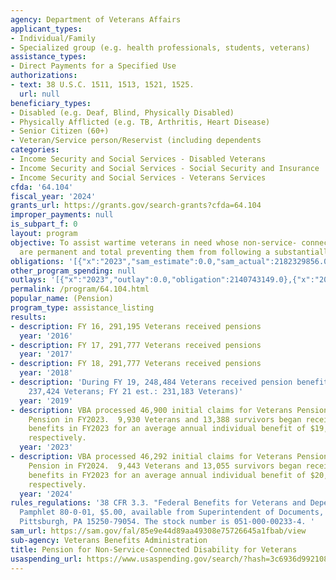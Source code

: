 ```yaml
---
agency: Department of Veterans Affairs
applicant_types:
- Individual/Family
- Specialized group (e.g. health professionals, students, veterans)
assistance_types:
- Direct Payments for a Specified Use
authorizations:
- text: 38 U.S.C. 1511, 1513, 1521, 1525.
  url: null
beneficiary_types:
- Disabled (e.g. Deaf, Blind, Physically Disabled)
- Physically Afflicted (e.g. TB, Arthritis, Heart Disease)
- Senior Citizen (60+)
- Veteran/Service person/Reservist (including dependents
categories:
- Income Security and Social Services - Disabled Veterans
- Income Security and Social Services - Social Security and Insurance
- Income Security and Social Services - Veterans Services
cfda: '64.104'
fiscal_year: '2024'
grants_url: https://grants.gov/search-grants?cfda=64.104
improper_payments: null
is_subpart_f: 0
layout: program
objective: To assist wartime veterans in need whose non-service- connected disabilities
  are permanent and total preventing them from following a substantially gainful  occupation.
obligations: '[{"x":"2023","sam_estimate":0.0,"sam_actual":2182329856.0,"usa_spending_actual":2140743149.0},{"x":"2024","sam_estimate":0.0,"sam_actual":1996374504.0,"usa_spending_actual":1851784008.0},{"x":"2025","sam_estimate":0.0,"sam_actual":2196011954.0,"usa_spending_actual":1057779538.0}]'
other_program_spending: null
outlays: '[{"x":"2023","outlay":0.0,"obligation":2140743149.0},{"x":"2024","outlay":0.0,"obligation":1851784008.0},{"x":"2025","outlay":0.0,"obligation":1057779538.0}]'
permalink: /program/64.104.html
popular_name: (Pension)
program_type: assistance_listing
results:
- description: FY 16, 291,195 Veterans received pensions
  year: '2016'
- description: FY 17, 291,777 Veterans received pensions
  year: '2017'
- description: FY 18, 291,777 Veterans received pensions
  year: '2018'
- description: 'During FY 19, 248,484 Veterans received pension benefits. (FY 20 est.:
    237,424 Veterans; FY 21 est.: 231,183 Veterans)'
  year: '2019'
- description: VBA processed 46,900 initial claims for Veterans Pension and Survivors
    Pension in FY2023.  9,930 Veterans and 13,388 survivors began receiving pension
    benefits in FY2023 for an average annual individual benefit of $19,729 and $14,471,
    respectively.
  year: '2023'
- description: VBA processed 46,292 initial claims for Veterans Pension and Survivors
    Pension in FY2024.  9,443 Veterans and 13,055 survivors began receiving pension
    benefits in FY2023 for an average annual individual benefit of $20,530 and $15,136,
    respectively.
  year: '2024'
rules_regulations: '38 CFR 3.3. "Federal Benefits for Veterans and Dependents," VA
  Pamphlet 80-0-01, $5.00, available from Superintendent of Documents, P.O. Box 371954,
  Pittsburgh, PA 15250-79054. The stock number is 051-000-00233-4. '
sam_url: https://sam.gov/fal/85e9e44d89aa49308e75726645a1fbab/view
sub-agency: Veterans Benefits Administration
title: Pension for Non-Service-Connected Disability for Veterans
usaspending_url: https://www.usaspending.gov/search/?hash=3c6936d992108131ed71d644e10be298
---
```

